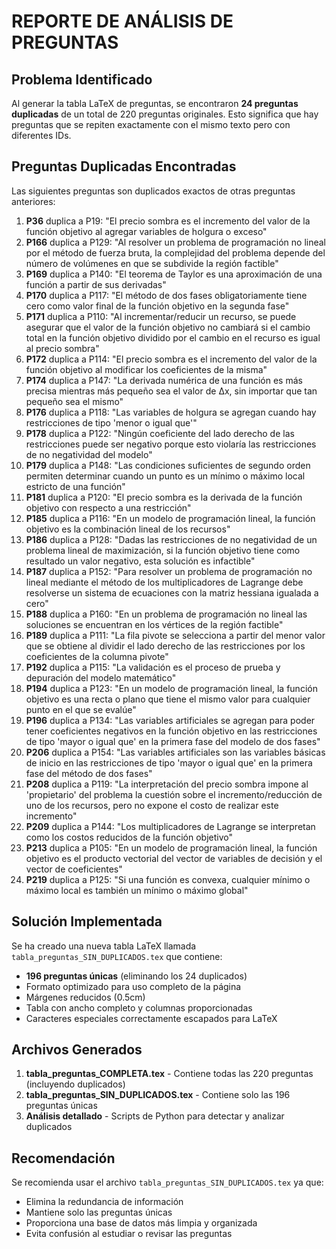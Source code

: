 # REPORTE DE ANÁLISIS DE PREGUNTAS

## Problema Identificado

Al generar la tabla LaTeX de preguntas, se encontraron **24 preguntas duplicadas** de un total de 220 preguntas originales. Esto significa que hay preguntas que se repiten exactamente con el mismo texto pero con diferentes IDs.

## Preguntas Duplicadas Encontradas

Las siguientes preguntas son duplicados exactos de otras preguntas anteriores:

1. **P36** duplica a P19: "El precio sombra es el incremento del valor de la función objetivo al agregar variables de holgura o exceso"
2. **P166** duplica a P129: "Al resolver un problema de programación no lineal por el método de fuerza bruta, la complejidad del problema depende del número de volúmenes en que se subdivide la región factible"
3. **P169** duplica a P140: "El teorema de Taylor es una aproximación de una función a partir de sus derivadas"
4. **P170** duplica a P117: "El método de dos fases obligatoriamente tiene cero como valor final de la función objetivo en la segunda fase"
5. **P171** duplica a P110: "Al incrementar/reducir un recurso, se puede asegurar que el valor de la función objetivo no cambiará si el cambio total en la función objetivo dividido por el cambio en el recurso es igual al precio sombra"
6. **P172** duplica a P114: "El precio sombra es el incremento del valor de la función objetivo al modificar los coeficientes de la misma"
7. **P174** duplica a P147: "La derivada numérica de una función es más precisa mientras más pequeño sea el valor de Δx, sin importar que tan pequeño sea el mismo"
8. **P176** duplica a P118: "Las variables de holgura se agregan cuando hay restricciones de tipo 'menor o igual que'"
9. **P178** duplica a P122: "Ningún coeficiente del lado derecho de las restricciones puede ser negativo porque esto violaría las restricciones de no negatividad del modelo"
10. **P179** duplica a P148: "Las condiciones suficientes de segundo orden permiten determinar cuando un punto es un mínimo o máximo local estricto de una función"
11. **P181** duplica a P120: "El precio sombra es la derivada de la función objetivo con respecto a una restricción"
12. **P185** duplica a P116: "En un modelo de programación lineal, la función objetivo es la combinación lineal de los recursos"
13. **P186** duplica a P128: "Dadas las restricciones de no negatividad de un problema lineal de maximización, si la función objetivo tiene como resultado un valor negativo, esta solución es infactible"
14. **P187** duplica a P152: "Para resolver un problema de programación no lineal mediante el método de los multiplicadores de Lagrange debe resolverse un sistema de ecuaciones con la matriz hessiana igualada a cero"
15. **P188** duplica a P160: "En un problema de programación no lineal las soluciones se encuentran en los vértices de la región factible"
16. **P189** duplica a P111: "La fila pivote se selecciona a partir del menor valor que se obtiene al dividir el lado derecho de las restricciones por los coeficientes de la columna pivote"
17. **P192** duplica a P115: "La validación es el proceso de prueba y depuración del modelo matemático"
18. **P194** duplica a P123: "En un modelo de programación lineal, la función objetivo es una recta o plano que tiene el mismo valor para cualquier punto en el que se evalúe"
19. **P196** duplica a P134: "Las variables artificiales se agregan para poder tener coeficientes negativos en la función objetivo en las restricciones de tipo 'mayor o igual que' en la primera fase del modelo de dos fases"
20. **P206** duplica a P154: "Las variables artificiales son las variables básicas de inicio en las restricciones de tipo 'mayor o igual que' en la primera fase del método de dos fases"
21. **P208** duplica a P119: "La interpretación del precio sombra impone al 'propietario' del problema la cuestión sobre el incremento/reducción de uno de los recursos, pero no expone el costo de realizar este incremento"
22. **P209** duplica a P144: "Los multiplicadores de Lagrange se interpretan como los costos reducidos de la función objetivo"
23. **P213** duplica a P105: "En un modelo de programación lineal, la función objetivo es el producto vectorial del vector de variables de decisión y el vector de coeficientes"
24. **P219** duplica a P125: "Si una función es convexa, cualquier mínimo o máximo local es también un mínimo o máximo global"

## Solución Implementada

Se ha creado una nueva tabla LaTeX llamada `tabla_preguntas_SIN_DUPLICADOS.tex` que contiene:

- **196 preguntas únicas** (eliminando los 24 duplicados)
- Formato optimizado para uso completo de la página
- Márgenes reducidos (0.5cm)
- Tabla con ancho completo y columnas proporcionadas
- Caracteres especiales correctamente escapados para LaTeX

## Archivos Generados

1. **tabla_preguntas_COMPLETA.tex** - Contiene todas las 220 preguntas (incluyendo duplicados)
2. **tabla_preguntas_SIN_DUPLICADOS.tex** - Contiene solo las 196 preguntas únicas
3. **Análisis detallado** - Scripts de Python para detectar y analizar duplicados

## Recomendación

Se recomienda usar el archivo `tabla_preguntas_SIN_DUPLICADOS.tex` ya que:
- Elimina la redundancia de información
- Mantiene solo las preguntas únicas
- Proporciona una base de datos más limpia y organizada
- Evita confusión al estudiar o revisar las preguntas
